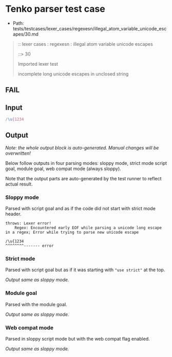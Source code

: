 # Tenko parser test case

- Path: tests/testcases/lexer_cases/regexesn/illegal_atom_variable_unicode_escapes/30.md

> :: lexer cases : regexesn : illegal atom variable unicode escapes
>
> ::> 30
>
> Imported lexer test
>
> incomplete long unicode escapes in unclosed string

## FAIL

## Input

`````js
/\u{1234
`````

## Output

_Note: the whole output block is auto-generated. Manual changes will be overwritten!_

Below follow outputs in four parsing modes: sloppy mode, strict mode script goal, module goal, web compat mode (always sloppy).

Note that the output parts are auto-generated by the test runner to reflect actual result.

### Sloppy mode

Parsed with script goal and as if the code did not start with strict mode header.

`````
throws: Lexer error!
    Regex: Encountered early EOF while parsing a unicode long escape in a regex; Error while trying to parse new unicode escape

/\u{1234
^^^^^^^^------- error
`````

### Strict mode

Parsed with script goal but as if it was starting with `"use strict"` at the top.

_Output same as sloppy mode._

### Module goal

Parsed with the module goal.

_Output same as sloppy mode._

### Web compat mode

Parsed in sloppy script mode but with the web compat flag enabled.

_Output same as sloppy mode._
